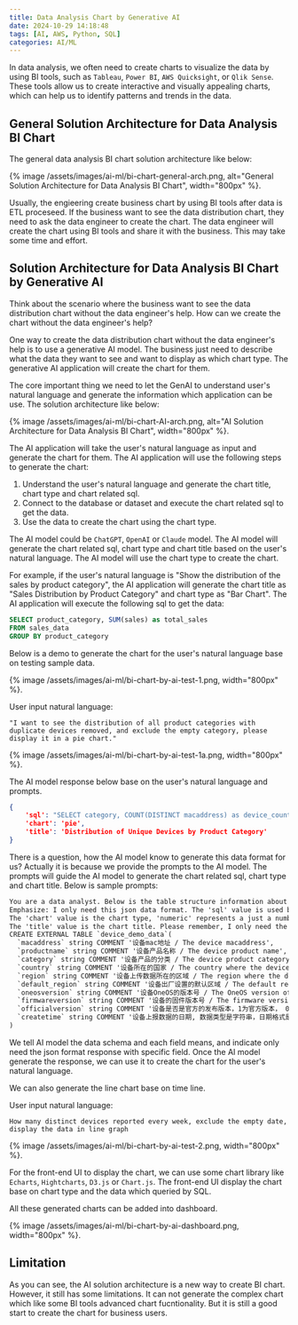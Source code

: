```yaml
---
title: Data Analysis Chart by Generative AI
date: 2024-10-29 14:18:48
tags: [AI, AWS, Python, SQL]
categories: AI/ML
---
```


In data analysis, we often need to create charts to visualize the data by using BI tools, such as `Tableau`, `Power BI`, `AWS Quicksight`, or `Qlik Sense`. These tools allow us to create interactive and visually appealing charts, which can help us to identify patterns and trends in the data.

## General Solution Architecture for Data Analysis BI Chart
The general data analysis BI chart solution architecture like below:

{% image /assets/images/ai-ml/bi-chart-general-arch.png, alt="General Solution Architecture for Data Analysis BI Chart", width="800px" %}.

Usually, the engieering create business chart by using BI tools after data is ETL proceseed. If the business want to see the data distribution chart, they need to ask the data engineer to create the chart. The data engineer will create the chart using BI tools and share it with the business. This may take some time and effort.

## Solution Architecture for Data Analysis BI Chart by Generative AI
Think about the scenario where the business want to see the data distribution chart without the data engineer's help. How can we create the chart without the data engineer's help?

One way to create the data distribution chart without the data engineer's help is to use a generative AI model. The business just need to describe what the data they want to see and want to display as which chart type. The generative AI application will create the chart for them.

The core important thing we need to let the GenAI to understand user's natural language and generate the information which application can be use. The solution architecture like below:

{% image /assets/images/ai-ml/bi-chart-AI-arch.png, alt="AI Solution Architecture for Data Analysis BI Chart", width="800px" %}.

The AI application will take the user's natural language as input and generate the chart for them. The AI application will use the following steps to generate the chart:
1. Understand the user's natural language and generate the chart title, chart type and chart related sql.
2. Connect to the database or dataset and execute the chart related sql to get the data.
3. Use the data to create the chart using the chart type.

The AI model could be `ChatGPT`, `OpenAI` or `Claude` model. The AI model will generate the chart related sql, chart type and chart title based on the user's natural language. The AI model will use the chart type to create the chart.

For example, if the user's natural language is "Show the distribution of the sales by product category", the AI application will generate the chart title as "Sales Distribution by Product Category" and chart type as "Bar Chart". The AI application will execute the following sql to get the data:

```sql
SELECT product_category, SUM(sales) as total_sales
FROM sales_data
GROUP BY product_category
```

Below is a demo to generate the chart for the user's natural language base on testing sample data.

{% image /assets/images/ai-ml/bi-chart-by-ai-test-1.png, width="800px" %}.

User input natural language: 

``` text
"I want to see the distribution of all product categories with duplicate devices removed, and exclude the empty category, please display it in a pie chart."
```

{% image /assets/images/ai-ml/bi-chart-by-ai-test-1a.png, width="800px" %}.

The AI model response below base on the user's natural language and prompts.

``` json
{
    'sql': "SELECT category, COUNT(DISTINCT macaddress) as device_count FROM device_demo_data WHERE category != '' GROUP BY category ORDER BY device_count DESC", 
    'chart': 'pie', 
    'title': 'Distribution of Unique Devices by Product Category'
}
```

There is a question, how the AI model know to generate this data format for us? Actually it is because we provide the prompts to the AI model. The prompts will guide the AI model to generate the chart related sql, chart type and chart title. Below is sample prompts:

``` txt
You are a data analyst. Below is the table structure information about devices reported data. I will ask you questions, and then please generate the json data format {'sql':'','chart':'table','title':''} based on the questions I asked. 
Emphasize: I only need this json data format. The 'sql' value is used by AWS Athena to query and generate the chart data. 
The 'chart' value is the chart type, 'numeric' represents a just a number, 'table' represents a table chart, 'pie' represents a pie chart, 'bar' represents a bar chart, 'line' represents a line chart. 
The 'title' value is the chart title. Please remember, I only need the json string format data, don't need other sentence.
CREATE EXTERNAL TABLE `device_demo_data`(
  `macaddress` string COMMENT '设备mac地址 / The device macaddress', 
  `productname` string COMMENT '设备产品名称 / The device product name', 
  `category` string COMMENT '设备产品的分类 / The device product category', 
  `country` string COMMENT '设备所在的国家 / The country where the device is located', 
  `region` string COMMENT '设备上传数据所在的区域 / The region where the device data is reported', 
  `default_region` string COMMENT '设备出厂设置的默认区域 / The default region set by the device', 
  `oneosversion` string COMMENT '设备OneOS的版本号 / The OneOS version of the device', 
  `firmwareversion` string COMMENT '设备的固件版本号 / The firmware version of the device', 
  `officialversion` string COMMENT '设备是否是官方的发布版本，1为官方版本， 0为非官方版本 / Whether the device is an official release, 1 for official version, 0 for non-official version', 
  `createtime` string COMMENT '设备上报数据的日期, 数据类型是字符串，日期格式是2024-09-01，表示2024年9月1日 / The date when the device reported data, the data type is string, the date format is 2024-09-01, which means September 1, 2024'
)
```

We tell AI model the data schema and each field means, and indicate only need the json format response with specific field. Once the AI model generate the response, we can use it to create the chart for the user's natural language.

We can also generate the line chart base on time line.

User input natural language: 

```
How many distinct devices reported every week, exclude the empty date, display the data in line graph
```

{% image /assets/images/ai-ml/bi-chart-by-ai-test-2.png, width="800px" %}.

For the front-end UI to display the chart, we can use some chart library like `Echarts`, `Hightcharts`, `D3.js` or `Chart.js`. The front-end UI display the chart base on chart type and the data which queried by SQL.

All these generated charts can be added into dashboard.

{% image /assets/images/ai-ml/bi-chart-by-ai-dashboard.png, width="800px" %}.

## Limitation
As you can see, the AI solution architecture is a new way to create BI chart. However, it still has some limitations. It can not generate the complex chart which like some BI tools advanced chart fucntionality. But it is still a good start to create the chart for business users.






